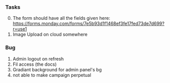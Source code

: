 ### Tasks

0. The form should have all the fields given here: https://forms.monday.com/forms/7e5b93d1f1468ef3fe17fed73de7d699?r=use1
1. Image Upload on cloud somewhere

### Bug

1. Admin logout on refresh
2. Fil access (the docs)
3. Gradiant background for admin panel's bg
4. not able to make campaign perpetual
